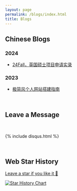 ```yaml
---
layout: page
permalink: /blogs/index.html
title: Blogs
---
```


## Chinese Blogs

### 2024

- [24Fall，英国硕士项目申请实录](https://caihanlin.com/blogs/24fall/)

### 2023


- [极简风个人网站搭建指南](https://caihanlin.com/blogs/web)<br>



<br>

## Leave a Message

<br>

{% include disqus.html %} 

<br>


## Web Star History
[Leave a star if you like it 🥰](https://github.com/YanyingWei1997/YanyingWei1997.github.io/)

[![Star History Chart](https://api.star-history.com/svg?repos=YanyingWei1997/YanyingWei1997.github.io&type=Date)](https://star-history.com/#YanyingWei1997/YanyingWei1997.github.io&Date)



<br>